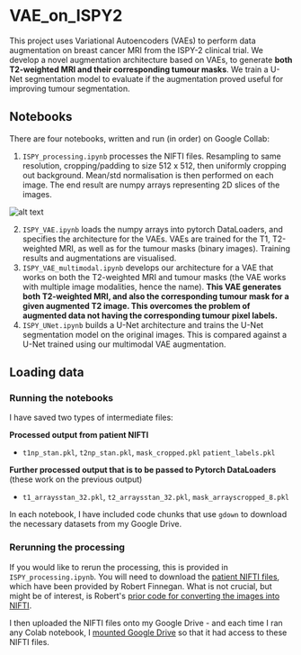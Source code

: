 # VAE_on_ISPY2
This project uses Variational Autoencoders (VAEs) to perform data augmentation on breast cancer MRI from the ISPY-2 clinical trial. We develop a novel augmentation architecture based on VAEs, to generate **both T2-weighted MRI and their corresponding tumour masks**. We train a U-Net segmentation model to evaluate if the augmentation proved useful for improving tumour segmentation. 

## Notebooks 

There are four notebooks, written and run (in order) on Google Collab: 

1. `ISPY_processing.ipynb` processes the NIFTI files. Resampling to same resolution, cropping/padding to size 512 x 512, then uniformly cropping out background. Mean/std normalisation is then performed on each image. The end result are numpy arrays representing 2D slices of the images. 

![alt text](https://github.com/RohenWong/VAE_on_ISPY2/blob/main/readme_pictures/processing.png?raw=true)


2. `ISPY_VAE.ipynb` loads the numpy arrays into pytorch DataLoaders, and specifies the architecture for the VAEs. VAEs are trained for the T1, T2-weighted MRI, as well as for the tumour masks (binary images). Training results and augmentations are visualised. 
3. `ISPY_VAE_multimodal.ipynb` develops our architecture for a VAE that works on both the T2-weighted MRI and tumour masks (the VAE works with multiple image modalities, hence the name). **This VAE generates both T2-weighted MRI, and also the corresponding tumour mask for a given augmented T2 image. This overcomes the problem of augmented data not having the corresponding tumour pixel labels.**
4. `ISPY_UNet.ipynb` builds a U-Net architecture and trains the U-Net segmentation model on the original images. This is compared against a U-Net trained using our multimodal VAE augmentation. 


## Loading data

### Running the notebooks
I have saved two types of intermediate files: 

<b>Processed output from patient NIFTI </b>

- `t1np_stan.pkl`, `t2np_stan.pkl`, `mask_cropped.pkl` `patient_labels.pkl` 

<b>Further processed output that is to be passed to Pytorch DataLoaders </b> (these work on the previous output)

- `t1_arraysstan_32.pkl`, `t2_arraysstan_32.pkl`, `mask_arrayscropped_8.pkl`

In each notebook, I have included code chunks that use `gdown` to download the necessary datasets from my Google Drive. 

### Rerunning the processing
If you would like to rerun the processing, this is provided in `ISPY_processing.ipynb`. You will need to download the [patient NIFTI files](https://cloudstor.aarnet.edu.au/plus/s/dgiQZ2ftvWLnUq2), which have been provided by Robert Finnegan. What is not crucial, but might be of interest, is Robert's [prior code for converting the images into NIFTI](https://cloudstor.aarnet.edu.au/plus/s/1XvjIt81kN8UjBd). 

I then uploaded the NIFTI files onto my Google Drive - and each time I ran any Colab notebook, I [mounted Google Drive](https://stackoverflow.com/a/47019779) so that it had access to these NIFTI files. 
